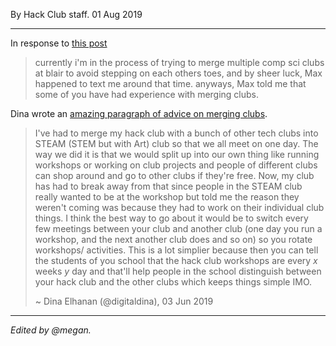 By Hack Club staff. 01 Aug 2019

---

In response to [this post](https://hackclub.slack.com/archives/GAE0FFNFN/p1559625630002800)
> currently i'm in the process of trying to merge multiple comp sci clubs at blair to avoid stepping on each others toes, and by sheer luck, Max happened to text me around that time. anyways, Max told me that some of you have had experience with merging clubs.

Dina wrote an [amazing paragraph of advice on merging clubs](https://hackclub.slack.com/archives/GAE0FFNFN/p1559701341028500?thread_ts=1559625630.002800&cid=GAE0FFNFN).

> I've had to merge my hack club with a bunch of other tech clubs into STEAM (STEM but with Art) club so that we all meet on one day. The way we did it is that we would split up into our own thing like running workshops or working on club projects and people of different clubs can shop around and go to other clubs if they're free. Now, my club has had to break away from that since people in the STEAM club really wanted to be at the workshop but told me the reason they weren't coming was because they had to work on their individual club things. I think the best way to go about it would be to switch every few meetings between your club and another club (one day you run a workshop, and the next another club does and so on) so you rotate workshops/ activities. This is a lot simplier because then you can tell the students of you school that the hack club workshops are every _x_ weeks _y_ day and that'll help people in the school distinguish between your hack club and the other clubs which keeps things simple IMO.
> 
> ~ Dina Elhanan (@digitaldina), 03 Jun 2019

---

_Edited by @megan._